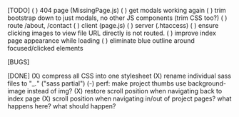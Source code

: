 [TODO]
( ) 404 page (MissingPage.js)
( ) get modals working again
    ( ) trim bootstrap down to just modals, no other JS components (trim CSS too?)
    ( ) route /about, /contact
        ( ) client (page.js)
        ( ) server (.htaccess)
( ) ensure clicking images to view file URL directly is not routed.
( ) improve index page appearance while loading
( ) eliminate blue outline around focused/clicked elements

[BUGS]


[DONE]
(X) compress all CSS into one stylesheet
    (X) rename individual sass files to "_*.*" ("sass partial")
(-) perf: make project thumbs use background-image instead of img?
(X) restore scroll position when navigating back to index page
(X) scroll position when navigating in/out of project pages? what happens here? what should happen?

